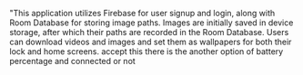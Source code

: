 "This application utilizes Firebase for user signup and login, along with Room Database for storing image paths. Images are initially saved in device storage, after which their paths are recorded in the Room Database. Users can download videos and images and set them as wallpapers for both their lock and home screens. accept this there is the another option of battery percentage and connected or not
